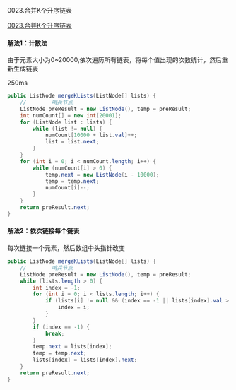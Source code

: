 0023.合并K个升序链表

[0023.合并K个升序链表](https://leetcode-cn.com/problems/merge-k-sorted-lists/)

#### 解法1：计数法

由于元素大小为0~20000,依次遍历所有链表，将每个值出现的次数统计，然后重新生成链表

250ms

```java
public ListNode mergeKLists(ListNode[] lists) {
    //        哨兵节点
    ListNode preResult = new ListNode(), temp = preResult;
    int numCount[] = new int[20001];
    for (ListNode list : lists) {
        while (list != null) {
            numCount[10000 + list.val]++;
            list = list.next;
        }
    }
    for (int i = 0; i < numCount.length; i++) {
        while (numCount[i] > 0) {
            temp.next = new ListNode(i - 10000);
            temp = temp.next;
            numCount[i]--;
        }
    }
    return preResult.next;
}

```



#### 解法2：依次链接每个链表

每次链接一个元素，然后数组中头指针改变

```java
public ListNode mergeKLists(ListNode[] lists) {
    //        哨兵节点
    ListNode preResult = new ListNode(), temp = preResult;
    while (lists.length > 0) {
        int index = -1;
        for (int i = 0; i < lists.length; i++) {
            if (lists[i] != null && (index == -1 || lists[index].val > lists[i].val)) {
                index = i;
            }
        }
        if (index == -1) {
            break;
        }
        temp.next = lists[index];
        temp = temp.next;
        lists[index] = lists[index].next;
    }
    return preResult.next;
}
```

